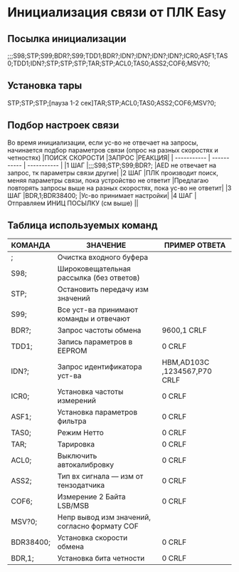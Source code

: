 # Инициализация связи от ПЛК Easy
## Посылка инициализации
;;;S98;STP;S99;BDR?;S99;TDD1;BDR?;IDN?;IDN?;IDN?;IDN?;ICR0;ASF1;TAS0;TDD1;IDN?;STP;STP;STP;TAR;STP;ACL0;TAS0;ASS2;COF6;MSV?0;
## Установка тары
STP;STP;STP;[пауза 1-2 сек]TAR;STP;ACL0;TAS0;ASS2;COF6;MSV?0;
## Подбор настроек связи
Во время инициализации, если ус-во не отвечает на запросы, начинается подбор параметров связи (опрос на разных скоростях и четностях)
|ПОИСК СКОРОСТИ	|ЗАПРОС 	|РЕАКЦИЯ|
| ----------- | ----------- | ----------- |
|1 ШАГ	|;;;S98;STP;S99;BDR?;	|AED не отвечает на запрос, тк параметры связи другие|
|2 ШАГ	|ПЛК производит поиск, меняя параметры связи, пока устройство не ответит	|Предлагаю повторять запросы выше на разных скоростях, пока ус-во не ответит|
|3 ШАГ	|BDR,1;BDR38400;	|Ус-во принимает настройки|
|4 ШАГ	|Отправляем ИНИЦ ПОСЫЛКУ (см выше)	||

## Таблица используемых команд
|КОМАНДА	|ЗНАЧЕНИЕ	|ПРИМЕР ОТВЕТА |
| ----------- | ----------- | ----------- |
|;	|Очистка входного буфера	||
|S98;	|Широковещательная рассылка (без ответов)	||
|STP;	|Остановить передачу изм значений	||
|S99;	|Все уст-ва принимают команды и отвечают	||
|BDR?;	|Запрос частоты обмена	|9600,1 СRLF|
|TDD1;	|Запись параметров в EEPROM	|0 СRLF|
|IDN?;	|Запрос идентификатора уст-ва	|HBM,AD103C ,1234567,P70 CRLF|
|ICR0;	|Установка частоты измерений	|0 СRLF|
|ASF1;	|Установка параметров фильтра	|0 СRLF|
|TAS0;	|Режим Нетто	|0 СRLF|
|TAR;	|Тарировка	|0 СRLF|
|ACL0;	|Выключить автокалибровку	|0 СRLF|
|ASS2;	|Тип вх сигнала — изм от тензодатчика	|0 СRLF|
|COF6;	|Измерение 2 Байта LSB/MSB	|0 СRLF|
|MSV?0;	|Непр вывод изм значений, согласно формату COF||
|BDR38400;	|Установка скорости обмена	|0 СRLF|
|BDR,1;	|Установка бита четности	|0 СRLF|
